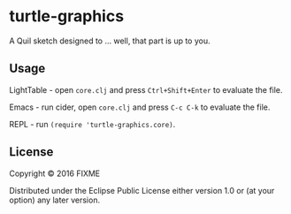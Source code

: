 # turtle-graphics

A Quil sketch designed to ... well, that part is up to you.

## Usage

LightTable - open `core.clj` and press `Ctrl+Shift+Enter` to evaluate the file.

Emacs - run cider, open `core.clj` and press `C-c C-k` to evaluate the file.

REPL - run `(require 'turtle-graphics.core)`.

## License

Copyright © 2016 FIXME

Distributed under the Eclipse Public License either version 1.0 or (at
your option) any later version.
